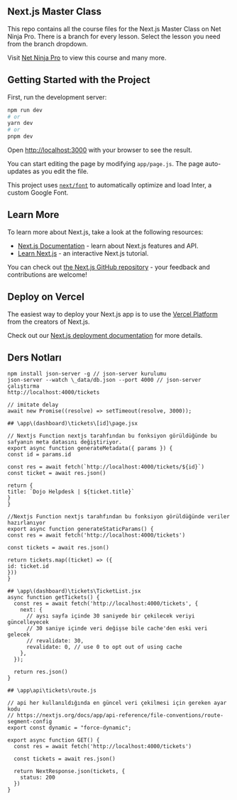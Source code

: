## Next.js Master Class

This repo contains all the course files for the Next.js Master Class on Net Ninja Pro. There is a branch for every lesson. Select the lesson you need from the branch dropdown.

Visit [Net Ninja Pro](https://netninja.dev) to view this course and many more.

## Getting Started with the Project

First, run the development server:

```bash
npm run dev
# or
yarn dev
# or
pnpm dev
```

Open [http://localhost:3000](http://localhost:3000) with your browser to see the result.

You can start editing the page by modifying `app/page.js`. The page auto-updates as you edit the file.

This project uses [`next/font`](https://nextjs.org/docs/basic-features/font-optimization) to automatically optimize and load Inter, a custom Google Font.

## Learn More

To learn more about Next.js, take a look at the following resources:

- [Next.js Documentation](https://nextjs.org/docs) - learn about Next.js features and API.
- [Learn Next.js](https://nextjs.org/learn) - an interactive Next.js tutorial.

You can check out [the Next.js GitHub repository](https://github.com/vercel/next.js/) - your feedback and contributions are welcome!

## Deploy on Vercel

The easiest way to deploy your Next.js app is to use the [Vercel Platform](https://vercel.com/new?utm_medium=default-template&filter=next.js&utm_source=create-next-app&utm_campaign=create-next-app-readme) from the creators of Next.js.

Check out our [Next.js deployment documentation](https://nextjs.org/docs/deployment) for more details.

## Ders Notları

```
npm install json-server -g // json-server kurulumu
json-server --watch \_data/db.json --port 4000 // json-server çalıştırma
http://localhost:4000/tickets

// imitate delay
await new Promise((resolve) => setTimeout(resolve, 3000));

## \app\(dashboard)\tickets\[id]\page.jsx

// Nextjs Function nextjs tarahfından bu fonksiyon görüldüğünde bu safyanın meta datasını değiştiriyor.
export async function generateMetadata({ params }) {
const id = params.id

const res = await fetch(`http://localhost:4000/tickets/${id}`)
const ticket = await res.json()

return {
title: `Dojo Helpdesk | ${ticket.title}`
}
}

//Nextjs Function nextjs tarahfından bu fonksiyon görüldüğünde veriler hazırlanıyor
export async function generateStaticParams() {
const res = await fetch('http://localhost:4000/tickets')

const tickets = await res.json()

return tickets.map((ticket) => ({
id: ticket.id
}))
}

## \app\(dashboard)\tickets\TicketList.jsx
async function getTickets() {
  const res = await fetch('http://localhost:4000/tickets', {
    next: {
      // aysı sayfa içinde 30 saniyede bir çekilecek veriyi güncelleyecek
      // 30 saniye içinde veri değişse bile cache'den eski veri gelecek
      // revalidate: 30,
      revalidate: 0, // use 0 to opt out of using cache
    },
  });

  return res.json()
}

## \app\api\tickets\route.js

// api her kullanıldığında en güncel veri çekilmesi için gereken ayar kodu
// https://nextjs.org/docs/app/api-reference/file-conventions/route-segment-config
export const dynamic = "force-dynamic";

export async function GET() {
  const res = await fetch('http://localhost:4000/tickets')

  const tickets = await res.json()

  return NextResponse.json(tickets, {
    status: 200
  })
}



```